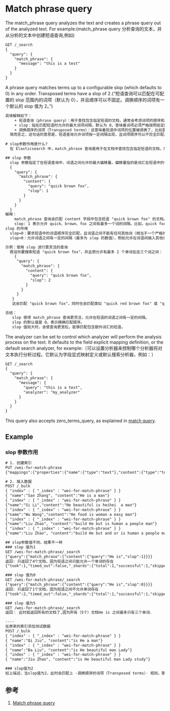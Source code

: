 # Match phrase query
The match_phrase query analyzes the text and creates a phrase query out of the analyzed text. For example:(match_phrase query 分析查询的文本，并从分析的文本中创建短语查询,例如)
```txt
GET /_search
{
  "query": {
    "match_phrase": {
      "message": "this is a test"
    }
  }
}
```

A phrase query matches terms up to a configurable slop (which defaults to 0) in any order. Transposed terms have a slop of 2.(“短语查询可以匹配在可配置的 slop 范围内的词项（默认为 0），并且顺序可以不固定。调换顺序的词项有一个默认的 slop 值为 2。”)
> 
```txt
具体解释如下：
    + 短语查询（phrase query）：用于查找包含指定短语的文档，通常会考虑词项的顺序和相邻性。
    + slop：指在匹配短语时允许的最大词项间隔，默认为 0，意味着词项必须严格按照给定顺序和位置出现在文档中。如果设置 slop 为大于 0 的值，允许词项之间有一定的距离。
    + 调换顺序的词项（Transposed terms）：这意味着短语中词项的位置被调换了，比如查询的是 "He is"，但文档中出现的是 "is He"。在这种情况下，短语查询会将这种词顺序调换的情况视为一个“偏移”（slop）为 2 的匹配。
  简而言之，这句话的意思是，短语查询允许词项按一定间隔出现，且词项顺序可以不完全匹配。调换顺序的情况会被视为具有 2 的 slop 值。
  
# slop参数作用是什么?
  在 Elasticsearch 中，match_phrase 查询是用于在文档中查找包含指定短语的文档，而短语的词汇顺序和相邻性都得以保留。slop 参数可以调整词汇之间的最大距离，从而使查询更具灵活性，允许某些词汇之间有一定的间隔。

## slop 参数
  slop 参数指定了在短语查询中，词语之间允许的最大偏移量。偏移量指的是词汇在短语中的位置可以错开多少个词。例如，slop=1 允许词语之间有最多一个词的间隔。
  {
    "query": {
      "match_phrase": {
        "content": {
          "query": "quick brown fox",
          "slop": 1
        }
      }
    }
  }
解释：
    match_phrase 查询会匹配 content 字段中包含短语 "quick brown fox" 的文档。
    slop: 1 表示允许 quick、brown、fox 之间有最多一个词的间隔。比如，quick fox brown 或者 quick red brown fox 都是匹配的。  
slop 的作用
  slop=0：要求短语中的词语顺序完全匹配，且词语之间不能有任何其他词（相当于一个严格的短语匹配）。
  slop>0：允许词语之间有一定的间隔（最多为 slop 的数值），例如允许在词语间插入其他词。

示例：使用 slop 进行更灵活的查询
  假设你要搜索短语 "quick brown fox"，并且想允许有最多 2 个单词在这三个词之间：
    {
     "query": {
       "match_phrase": {
         "content": {
           "query": "quick brown fox",
           "slop": 2
         }
       }
     }
   }
   这会匹配 "quick brown fox"，同时也会匹配类似 "quick red brown fox" 或 "quick brown lazy fox" 等带有其他词汇的情况。

总结：
   slop 使得 match_phrase 查询更灵活，允许在短语的词语之间有一定的间隔。
   slop 的默认值是 0，表示精确匹配顺序。
   slop 值较大时，会使查询更宽松，能够匹配包含额外词汇的短语。  
```

The analyzer can be set to control which analyzer will perform the analysis process on the text. It defaults to the field explicit mapping definition, or the default search analyzer, for example:（可以设置分析器来控制哪个分析器将对文本执行分析过程。它默认为字段显式映射定义或默认搜索分析器，例如：）
```txt
GET /_search
{
  "query": {
    "match_phrase": {
      "message": {
        "query": "this is a test",
        "analyzer": "my_analyzer"
      }
    }
  }
}
```

This query also accepts zero_terms_query, as explained in [match query](./000.Match%20Query.md).

## Example
### slop 参数作用
```txt
# 1. 创建索引
PUT /wei-for-match-phrase
{"mappings":{"properties":{"name":{"type":"text"},"content":{"type":"text"}}}}

# 2. 插入数据
POST /_bulk
{ "index" : { "_index" : "wei-for-match-phrase" } }
{ "name":"San Zhang", "content":"He is a man"}
{ "index" : { "_index" : "wei-for-match-phrase" } }
{"name":"Si Li","content":"He beautiful is heihei  a man"}
{ "index" : { "_index" : "wei-for-match-phrase" } }
{"name":"Wu Wang","content":"He food is woman a easy man"}
{ "index" : { "_index" : "wei-for-match-phrase" } }
{"name":"Liu Zhao", "content":"build He but is human a people man"}
{ "index" : { "_index" : "wei-for-match-phrase" } }
{"name":"Liu Zhao", "content":"build He but and or is human a people man"}

## slop参数值不同，结果不一样
### slop 值为1
GET /wei-for-match-phrase/_search
{"query":{"match_phrase":{"content":{"query":"He is","slop":1}}}}
返回: 只返回了4个文档，因为短语之间只能允许一个单词的存在
{"took":1,"timed_out":false,"_shards":{"total":1,"successful":1,"skipped":0,"failed":0},"hits":{"total":{"value":4,"relation":"eq"},"max_score":0.2110197,"hits":[{"_index":"wei-for-match-phrase","_id":"nq8-iJMBVpaYap7OOmgI","_score":0.2110197,"_source":{"name":"San Zhang","content":"He is a man"}},{"_index":"wei-for-match-phrase","_id":"n68-iJMBVpaYap7OOmgI","_score":0.12181592,"_source":{"name":"Si Li","content":"He beautiful is heihei  a man"}},{"_index":"wei-for-match-phrase","_id":"oK8-iJMBVpaYap7OOmgI","_score":0.11260295,"_source":{"name":"Wu Wang","content":"He food is woman a easy man"}},{"_index":"wei-for-match-phrase","_id":"oa8-iJMBVpaYap7OOmgI","_score":0.104685575,"_source":{"name":"Liu Zhao","content":"build He but is human a people man"}}]}}

### slop 值为0
GET /wei-for-match-phrase/_search
{"query":{"match_phrase":{"content":{"query":"He is","slop":0}}}}
返回: 只返回了1个文档，因为短语之间不允许单词存在
{"took":2,"timed_out":false,"_shards":{"total":1,"successful":1,"skipped":0,"failed":0},"hits":{"total":{"value":1,"relation":"eq"},"max_score":0.2110197,"hits":[{"_index":"wei-for-match-phrase","_id":"nq8-iJMBVpaYap7OOmgI","_score":0.2110197,"_source":{"name":"San Zhang","content":"He is a man"}}]}}

### slop 值为5 
GET /wei-for-match-phrase/_search
返回： 此时就返回所有的文档了,因为所有（5个）文档He is 之间最多只有三个单词.

----
在原来的索引添加测试数据
POST /_bulk
{ "index" : { "_index" : "wei-for-match-phrase" } }
{ "name":"Qi Jiu", "content":"is He a man"}
{ "index" : { "_index" : "wei-for-match-phrase" } }
{ "name":"Ba Liu", "content":"is He beautiful man Lady"}
{ "index" : { "_index" : "wei-for-match-phrase" } }
{ "name":"Jiu Zhao", "content":"is He beautiful man Lady study"}

### slop值为2
如上描述，当slop值为2，此时会匹配上 ·调换顺序的词项（Transposed terms）· 规则，那么当你在查询 `He is` 文档时 , 此时会查出 `is He`的文档 , 此时会查询出七个文档，content 为 `build He but and or is human a people man` 则没有查询出. 此时，若将slop设置为3时，则会查询所有的文档.
```

## 参考
1. [Match phrase query](https://www.elastic.co/guide/en/elasticsearch/reference/current/query-dsl-match-query-phrase.html)



